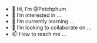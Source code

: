 - 👋 Hi, I’m @Petchphum
- 👀 I’m interested in ...
- 🌱 I’m currently learning ...
- 💞️ I’m looking to collaborate on ...
- 📫 How to reach me ...

<!---
Petchphum/Petchphum is a ✨ special ✨ repository because its `README.md` (this file) appears on your GitHub profile.
You can click the Preview link to take a look at your changes.
--->
